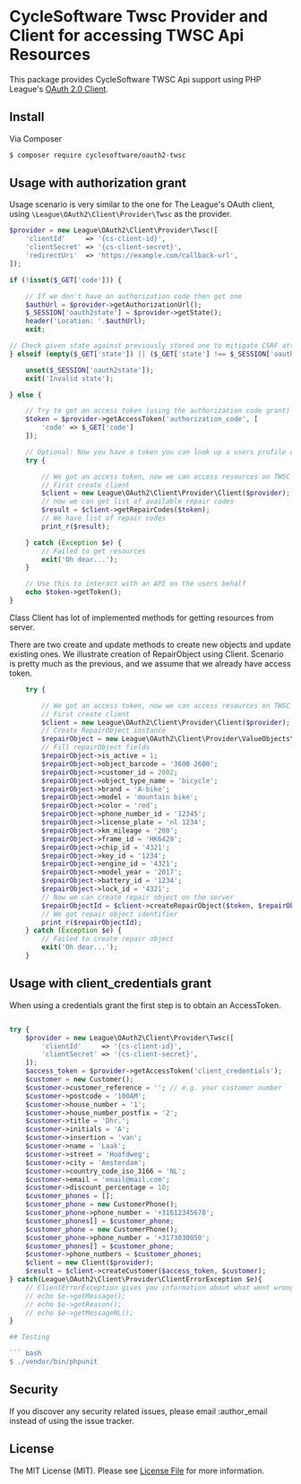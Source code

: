 # CycleSoftware Twsc Provider and Client for accessing TWSC Api Resources

This package provides CycleSoftware TWSC Api support using PHP League's [OAuth 2.0 Client](https://github.com/thephpleague/oauth2-client).

## Install

Via Composer

``` bash
$ composer require cyclesoftware/oauth2-twsc
```

## Usage with authorization grant

Usage scenario is very similar to the one for The League's OAuth client, using `\League\OAuth2\Client\Provider\Twsc` as the provider.

``` php
$provider = new League\OAuth2\Client\Provider\Twsc([
    'clientId'     => '{cs-client-id}',
    'clientSecret' => '{cs-client-secret}',
    'redirectUri'  => 'https://example.com/callback-url',
]);

if (!isset($_GET['code'])) {

    // If we don't have an authorization code then get one
    $authUrl = $provider->getAuthorizationUrl();
    $_SESSION['oauth2state'] = $provider->getState();
    header('Location: '.$authUrl);
    exit;

// Check given state against previously stored one to mitigate CSRF attack
} elseif (empty($_GET['state']) || ($_GET['state'] !== $_SESSION['oauth2state'])) {

    unset($_SESSION['oauth2state']);
    exit('Invalid state');

} else {

    // Try to get an access token (using the authorization code grant)
    $token = $provider->getAccessToken('authorization_code', [
        'code' => $_GET['code']
    ]);

    // Optional: Now you have a token you can look up a users profile data
    try {

        // We got an access token, now we can access resources on TWSC Api 
        // First create client
        $client = new League\OAuth2\Client\Provider\Client($provider);
        // now we can get list of available repair codes
        $result = $client->getRepairCodes($token);
        // We have list of repair codes 
        print_r($result);

    } catch (Exception $e) {
        // Failed to get resources
        exit('Oh dear...');
    }

    // Use this to interact with an API on the users behalf
    echo $token->getToken();
}
```
Class Client has lot of implemented methods for getting resources from server. 

There are two create and update methods to create new objects and update existing ones.
We illustrate creation of RepairObject using Client. Scenario is pretty much as the previous, and we assume that we already have access token.

``` php
    try {

        // We got an access token, now we can access resources on TWSC Api 
        // First create client
        $client = new League\OAuth2\Client\Provider\Client($provider);
        // Create RepairObject instance
        $repairObject = new League\OAuth2\Client\Provider\ValueObjects\RepairObject();
        // Fill repairObject fields
        $repairObject->is_active = 1;
        $repairObject->object_barcode = '3600 2600';
        $repairObject->customer_id = 2002;
        $repairObject->object_type_name = 'bicycle';
        $repairObject->brand = 'A-bike';
        $repairObject->model = 'mountain bike';
        $repairObject->color = 'red';
        $repairObject->phone_number_id = '12345';
        $repairObject->license_plate = 'nl 1234';
        $repairObject->km_mileage = '200';
        $repairObject->frame_id = 'HK6429';
        $repairObject->chip_id = '4321';
        $repairObject->key_id = '1234';
        $repairObject->engine_id = '4321';
        $repairObject->model_year = '2017';
        $repairObject->battery_id = '1234';
        $repairObject->lock_id = '4321';
        // Now we can create repair object on the server
        $repairObjectId = $client->createRepairObject($token, $repairObject);
        // We got repair object identifier 
        print_r($repairObjectId);
    } catch (Exception $e) {
        // Failed to create repair object
        exit('Oh dear...');
    }
```   

## Usage with client_credentials grant
When using a credentials grant the first step is to obtain an AccessToken. 
``` php

try {
    $provider = new League\OAuth2\Client\Provider\Twsc([
        'clientId'     => '{cs-client-id}',
        'clientSecret' => '{cs-client-secret}',
    ]);  
    $access_token = $provider->getAccessToken('client_credentials');
    $customer = new Customer();
    $customer->customer_reference = ''; // e.g. your customer number
    $customer->postcode = '100AM';
    $customer->house_number = '1';
    $customer->house_number_postfix = '2';
    $customer->title = 'Dhr.';
    $customer->initials = 'A';
    $customer->insertion = 'van';
    $customer->name = 'Laak';
    $customer->street = 'Hoofdweg';
    $customer->city = 'Amsterdam';
    $customer->country_code_iso_3166 = 'NL';
    $customer->email = 'email@mail.com';
    $customer->discount_percentage = 10;
    $customer_phones = [];
    $customer_phone = new CustomerPhone();
    $customer_phone->phone_number = '+31612345678';
    $customer_phones[] = $customer_phone;
    $customer_phone = new CustomerPhone();
    $customer_phone->phone_number = '+3173030050';
    $customer_phones[] = $customer_phone;
    $customer->phone_numbers = $customer_phones;
    $client = new Client($provider);
    $result = $client->createCustomer($access_token, $customer);
} catch(League\OAuth2\Client\Provider\ClientErrorException $e){
    // ClientErrorException gives you information about what went wrong
    // echo $e->getMessage();
    // echo $e->getReason();
    // echo $e->getMessageNL();
}

## Testing

``` bash
$ ./vendor/bin/phpunit
```

## Security

If you discover any security related issues, please email :author_email instead of using the issue tracker.


## License

The MIT License (MIT). Please see [License File](LICENSE.md) for more information.
